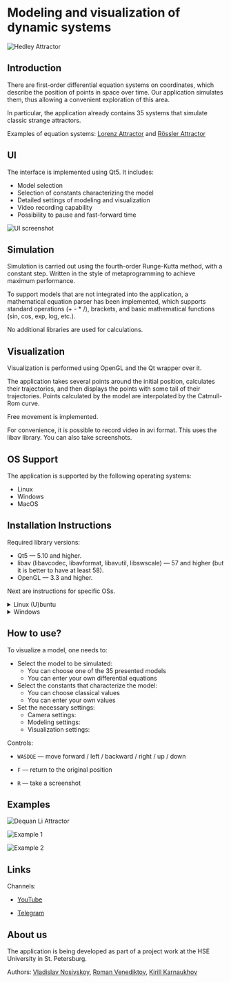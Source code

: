# Modeling and visualization of dynamic systems

![Hedley Attractor](https://github.com/chaoticsyst/dynsys/blob/master/media/Hadley.gif)

## Introduction

There are first-order differential equation systems on coordinates, which describe the position of points in space over time. Our application simulates them, thus allowing a convenient exploration of this area.

In particular, the application already contains 35 systems that simulate classic strange attractors.

Examples of equation systems: [Lorenz Attractor](https://en.wikipedia.org/wiki/Lorenz_system) and [Rössler Attractor](https://en.wikipedia.org/wiki/R%C3%B6ssler_attractor)

## UI

The interface is implemented using Qt5. It includes:
* Model selection
* Selection of constants characterizing the model
* Detailed settings of modeling and visualization
* Video recording capability
* Possibility to pause and fast-forward time

![UI screenshot](https://github.com/chaoticsyst/dynsys/blob/master/media/Interface.png)

## Simulation

Simulation is carried out using the fourth-order Runge-Kutta method, with a constant step. Written in the style of metaprogramming to achieve maximum performance.

To support models that are not integrated into the application, a mathematical equation parser has been implemented, which supports standard operations (+ - * /), brackets, and basic mathematical functions (sin, cos, exp, log, etc.).

No additional libraries are used for calculations.

## Visualization

Visualization is performed using OpenGL and the Qt wrapper over it.

The application takes several points around the initial position, calculates their trajectories, and then displays the points with some tail of their trajectories. Points calculated by the model are interpolated by the Catmull-Rom curve.

Free movement is implemented.

For convenience, it is possible to record video in avi format. This uses the libav library. You can also take screenshots.

## OS Support

The application is supported by the following operating systems:
* Linux
* Windows
* MacOS

## Installation Instructions
Required library versions:
* Qt5 — 5.10 and higher.
* libav (libavcodec, libavformat, libavutil, libswscale) — 57 and higher (but it is better to have at least 58).
* OpenGL — 3.3 and higher.

Next are instructions for specific OSs.

<details>
<summary>
Linux (U)buntu
</summary>

* Installing Qt:
```
sudo apt-get install qt5-default
```

* Installing libav:
```
sudo apt-get install libavcodec-dev libavformat-dev libswscale-dev
```

* Updating OpenGL:
    * To check the version:
    ```
    glxinfo | grep "OpenGL version"
    ```
    * If the version is below 3.3, you need to update:
    ```
    sudo add-apt-repository ppa:oibaf/graphics-drivers
    sudo apt-get update
    sudo apt-get upgrade
    ```

</details>

<details>
<summary>
Windows
</summary>

* To get the necessary version of C++ (g++7 and above), download and install [MinGW](https://sourceforge.net/projects/mingw-w64/files/Multilib%20Toolchains%28Targetting%20Win32%20and%20Win64%29/ray_linn/gcc-9.x-with-ada/), and also add `/path/to/MinGW/bin/` to `PATH`.

* Install [Cmake](https://cmake.org/download/). It should be added to `PATH` automatically.

* Install Qt5, following the instructions [from here](https://doc.qt.io/archives/qt-4.8/install-win.html).

* Download [libav](http://builds.libav.org/windows/nightly-gpl/libav-x86_64-w64-mingw32-20180108.7z) and unpack it in a convenient location for you. Then add `/path/to/libav/bin` and `/path/to/libav/include` to `PATH`.

</details>

## How to use?

To visualize a model, one needs to:

* Select the model to be simulated:
    * You can choose one of the 35 presented models
    * You can enter your own differential equations
* Select the constants that characterize the model:
    * You can choose classical values
    * You can enter your own values
* Set the necessary settings:
    * Camera settings:
    * Modeling settings:
    * Visualization settings:

Controls:
* `WASDQE` — move forward / left / backward / right / up / down

* `F` — return to the original position
* `R` — take a screenshot

## Examples

![Dequan Li Attractor](https://github.com/chaoticsyst/dynsys/blob/master/media/Dequan%20Li.gif)

![Example 1](https://github.com/chaoticsyst/dynsys/blob/master/media/Example1.png)

![Example 2](https://github.com/chaoticsyst/dynsys/blob/master/media/Example2.png)

## Links

Channels:
* [YouTube](https://www.youtube.com/channel/UCL6pzFtbNd7fZKhABJCvV8g?view_as=subscriber)

* [Telegram](https://t.me/strangeattractors)

## About us

The application is being developed as part of a project work at the HSE University in St. Petersburg.

Authors: [Vladislav Nosivskoy](https://github.com/vladnosiv), [Roman Venediktov](https://github.com/e2e4b6b7), [Kirill Karnaukhov](https://github.com/kkarnauk)
